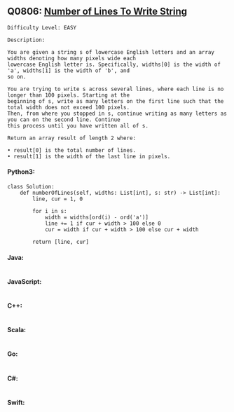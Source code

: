## Q0806: [Number of Lines To Write String](https://leetcode.com/problems/number-of-lines-to-write-string/)

```
Difficulty Level: EASY
```

```
Description:

You are given a string s of lowercase English letters and an array widths denoting how many pixels wide each
lowercase English letter is. Specifically, widths[0] is the width of 'a', widths[1] is the width of 'b', and
so on.

You are trying to write s across several lines, where each line is no longer than 100 pixels. Starting at the
beginning of s, write as many letters on the first line such that the total width does not exceed 100 pixels.
Then, from where you stopped in s, continue writing as many letters as you can on the second line. Continue
this process until you have written all of s.

Return an array result of length 2 where:

• result[0] is the total number of lines.
• result[1] is the width of the last line in pixels.
```

#### Python3:

```
class Solution:
    def numberOfLines(self, widths: List[int], s: str) -> List[int]:
        line, cur = 1, 0

        for i in s:
            width = widths[ord(i) - ord('a')]
            line += 1 if cur + width > 100 else 0
            cur = width if cur + width > 100 else cur + width
            
        return [line, cur]
```

#### Java:

```

```

#### JavaScript:

```

```

#### C++:

```

```

#### Scala:

```

```

#### Go:

```

```

#### C#:

```

```

#### Swift:

```

```